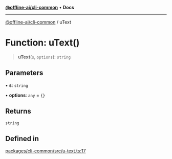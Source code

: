 [**@offline-ai/cli-common**](../README.md) • **Docs**

***

[@offline-ai/cli-common](../globals.md) / uText

# Function: uText()

> **uText**(`s`, `options`): `string`

## Parameters

• **s**: `string`

• **options**: `any` = `{}`

## Returns

`string`

## Defined in

[packages/cli-common/src/u-text.ts:17](https://github.com/offline-ai/cli-common.js/blob/2d53abf8afb8587ffdfc1f85181f5f61366d5241/src/u-text.ts#L17)

